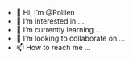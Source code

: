 - 👋 Hi, I’m @Polilen
- 👀 I’m interested in ...
- 🌱 I’m currently learning ...
- 💞️ I’m looking to collaborate on ...
- 📫 How to reach me ...

<!---
Polilen/Polilen is a ✨ special ✨ repository because its `README.md` (this file) appears on your GitHub profile.
You can click the Preview link to take a look at your changes.
--->
